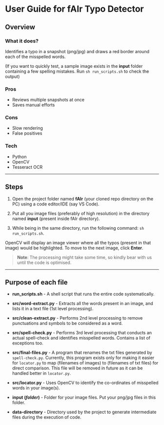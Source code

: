 # User Guide for fAIr Typo Detector 

## Overview

### What it does?
Identifies a typo in a snapshot (png/jpg) and draws a red border around each of the misspelled words. 

(If you want to quickly test, a sample image exists in the **input** folder containing a few spelling mistakes. Run `sh run_scripts.sh` to check the output)

### Pros
* Reviews multiple snapshots at once
* Saves manual efforts

### Cons
* Slow rendering
* False positives

### Tech
* Python
* OpenCV
* Tesseract OCR

---

## Steps

1. Open the project folder named **fAIr** (your cloned repo directory on the PC) using a code editor/IDE (say VS Code).

2. Put all you image files (preferably of high resolution) in the directory named **input** (present inside fAIr directory).

3. While being in the same directory, run the following command: `sh run_scripts.sh`.

OpenCV will display an image viewer where all the typos (present in that image) would be highlighted. To move to the next image, click **Enter**.

> **Note**: The processing might take some time, so kindly bear with us until the code is optimised.

---

## Purpose of each file

* **run_scripts.sh** - A shell script that runs the entire code systematically.

* **src/word-extract.py** - Extracts all the words present in an image, and lists it in a text file (1st level processing).

* **src/clean-extract.py** - Performs 2nd level processing to remove punctuations and symbols to be considered as a word.

* **src/spell-check.py** - Performs 3rd level processing that conducts an actual spell-check and identifies misspelled words. Contains a list of exceptions too.

* **src/final-files.py** - A program that renames the txt files generated by `spell-check.py`. Currently, this program exists only for making it easier for `locator.py` to map (filenames of images) to (filenames of txt files) for direct comparison. This file will be removed in future as it can be handled better in `locator.py`.

* **src/locator.py** - Uses OpenCV to identify the co-ordinates of misspelled words in your image(s).

* **input (*folder*)** - Folder for your image files. Put your png/jpg files in this folder.

* **data-directory** - Directory used by the project to generate intermediate files during the execution of code.
